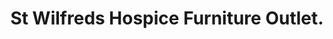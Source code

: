 ---
title: "St Wilfreds Hospice Furniture Outlet."
url: /chichester/st-wilfreds-hospice-furniture-outlet/
shop: charity
---